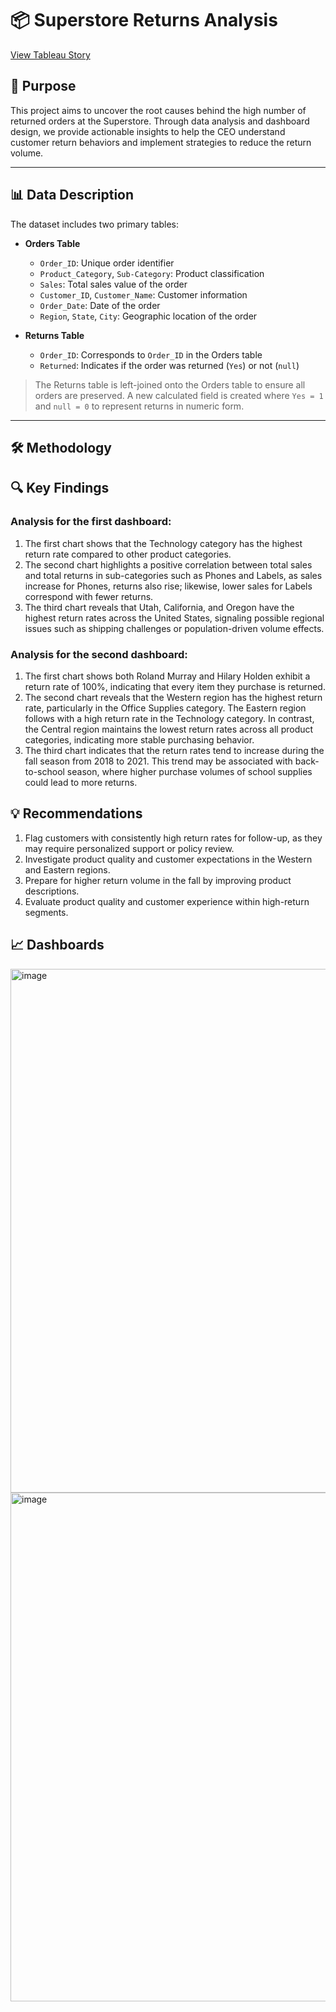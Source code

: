# 📦 Superstore Returns Analysis
[View Tableau Story](https://public.tableau.com/app/profile/bushra.abukarn5239/viz/Book2_17505217924420/ReturnRateTrendsDashboard?publish=yes)

## 📌 Purpose
This project aims to uncover the root causes behind the high number of returned orders at the Superstore. Through data analysis and dashboard design, we provide actionable insights to help the CEO understand customer return behaviors and implement strategies to reduce the return volume.

---

## 📊 Data Description

The dataset includes two primary tables:

- **Orders Table**
  - `Order_ID`: Unique order identifier  
  - `Product_Category`, `Sub-Category`: Product classification  
  - `Sales`: Total sales value of the order  
  - `Customer_ID`, `Customer_Name`: Customer information  
  - `Order_Date`: Date of the order  
  - `Region`, `State`, `City`: Geographic location of the order  

- **Returns Table**
  - `Order_ID`: Corresponds to `Order_ID` in the Orders table  
  - `Returned`: Indicates if the order was returned (`Yes`) or not (`null`)  

> The Returns table is left-joined onto the Orders table to ensure all orders are preserved. A new calculated field is created where `Yes = 1` and `null = 0` to represent returns in numeric form.

---

## 🛠️ Methodology
## 🔍 Key Findings
### Analysis for the first dashboard:
1. The first chart shows that the Technology category has the highest return rate compared to other product categories. 
2. The second chart highlights a positive correlation between total sales and total returns in sub-categories such as Phones and Labels, as sales increase for Phones, returns also rise; likewise, lower sales for Labels correspond with fewer returns. 
3. The third chart reveals that Utah, California, and Oregon have the highest return rates across the United States, signaling possible regional issues such as shipping challenges or population-driven volume effects. 

### Analysis for the second dashboard: 
1. The first chart shows both Roland Murray and Hilary Holden exhibit a return rate of 100%, indicating that every item they purchase is returned. 
2. The second chart reveals that the Western region has the highest return rate, particularly in the Office Supplies category. The Eastern region follows with a high return rate in the Technology category. In contrast, the Central region maintains the lowest return rates across all product categories, indicating more stable purchasing behavior. 
3. The third chart indicates that the return rates tend to increase during the fall season from 2018 to 2021. This trend may be associated with back-to-school season, where higher purchase volumes of school supplies could lead to more returns.

## 💡 Recommendations
1. Flag customers with consistently high return rates for follow-up, as they may require personalized support or policy review. 
2. Investigate product quality and customer expectations in the Western and Eastern regions. 
3. Prepare for higher return volume in the fall by improving product descriptions. 
4. Evaluate product quality and customer experience within high-return segments.
## 📈 Dashboards 
<img width="1092" height="838" alt="image" src="https://github.com/user-attachments/assets/79147d31-b83b-4470-869a-79338591b182" />

<img width="1071" height="814" alt="image" src="https://github.com/user-attachments/assets/9b57be8f-ba5a-42dc-95eb-5a2dceaa26e3" />
